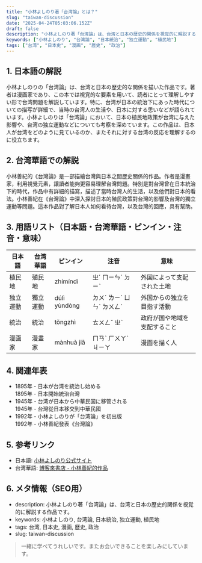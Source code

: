```yaml
---
title: "小林よしのり著「台湾論」とは？"
slug: "taiwan-discussion"
date: "2025-04-24T05:03:06.152Z"
draft: false
description: "小林よしのり著「台湾論」は、台湾と日本の歴史的関係を視覚的に解説する作品です。"
keywords: ["小林よしのり", "台湾論", "日本統治", "独立運動", "植民地"]
tags: ["台湾", "日本史", "漫画", "歴史", "政治"]
---
```


## 1. 日本語の解説
小林よしのりの「台湾論」は、台湾と日本の歴史的な関係を描いた作品です。著者は漫画家であり、この本では視覚的な要素を用いて、読者にとって理解しやすい形で台湾問題を解説しています。特に、台湾が日本の統治下にあった時代についての描写が詳細で、当時の台湾人の生活や、日本に対する思いなどが語られています。小林よしのりは「台湾論」において、日本の植民地政策が台湾に与えた影響や、台湾の独立運動などについても考察を深めています。この作品は、日本人が台湾をどのように見ているのか、またそれに対する台湾の反応を理解するのに役立ちます。

## 2. 台湾華語での解説
小林善紀的《台灣論》是一部描繪台灣與日本之間歷史關係的作品。作者是漫畫家，利用視覺元素，讓讀者能夠更容易理解台灣問題。特別是對台灣曾在日本統治下的時代，作品中有詳細的描寫，描述了當時台灣人的生活，以及他們對日本的看法。小林善紀在《台灣論》中深入探討日本的殖民政策對台灣的影響及台灣的獨立運動等問題。這本作品對了解日本人如何看待台灣，以及台灣的回應，具有幫助。

## 3. 用語リスト（日本語・台湾華語・ピンイン・注音・意味）
| 日本語     | 台湾華語       | ピンイン       | 注音     | 意味                 |
|------------|----------------|----------------|----------|----------------------|
| 植民地     | 殖民地         | zhímíndì       | ㄓˊ ㄇㄧㄣˊ ㄉㄧˋ | 外国によって支配された土地  |
| 独立運動   | 獨立運動       | dúlì yùndòng   | ㄉㄨˊ ㄌㄧˋ ㄩㄣˋ ㄉㄨㄥˋ | 外国からの独立を目指す活動   |
| 統治       | 統治           | tǒngzhì        | ㄊㄨㄥˇ ㄓˋ         | 政府が国や地域を支配すること |
| 漫画家     | 漫畫家         | mànhuà jiā     | ㄇㄢˋ ㄏㄨㄚˋ ㄐㄧㄚ | 漫画を描く人           |

## 4. 関連年表
- 1895年 - 日本が台湾を統治し始める  
  1895年 - 日本開始統治台灣
- 1945年 - 台湾が日本から中華民国に移管される  
  1945年 - 台灣從日本移交到中華民國
- 1992年 - 小林よしのりが「台湾論」を初出版  
  1992年 - 小林善紀發表《台灣論》

## 5. 参考リンク  
- 日本語: [小林よしのり公式サイト](http://www.goman.com.hk/)  
- 台湾華語: [博客來書店 - 小林善紀的作品](https://www.books.com.tw/products/0010225215)

## 6. メタ情報（SEO用） 
- description: 小林よしのり著「台湾論」は、台湾と日本の歴史的関係を視覚的に解説する作品です。
- keywords: 小林よしのり, 台湾論, 日本統治, 独立運動, 植民地
- tags: 台湾, 日本史, 漫画, 歴史, 政治
- slug: taiwan-discussion

>一緒に学べてうれしいです。またお会いできることを楽しみにしています。